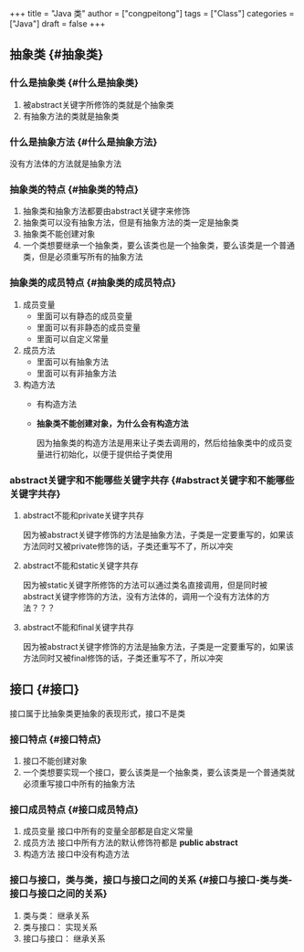 +++
title = "Java 类"
author = ["congpeitong"]
tags = ["Class"]
categories = ["Java"]
draft = false
+++

## 抽象类 {#抽象类}


### 什么是抽象类 {#什么是抽象类}

1.  被abstract关键字所修饰的类就是个抽象类
2.  有抽象方法的类就是抽象类


### 什么是抽象方法 {#什么是抽象方法}

没有方法体的方法就是抽象方法


### 抽象类的特点 {#抽象类的特点}

1.  抽象类和抽象方法都要由abstract关键字来修饰
2.  抽象类可以没有抽象方法，但是有抽象方法的类一定是抽象类
3.  抽象类不能创建对象
4.  一个类想要继承一个抽象类，要么该类也是一个抽象类，要么该类是一个普通类，但是必须重写所有的抽象方法


### 抽象类的成员特点 {#抽象类的成员特点}

1.  成员变量
    -   里面可以有静态的成员变量
    -   里面可以有非静态的成员变量
    -   里面可以自定义常量
2.  成员方法
    -   里面可以有抽象方法
    -   里面可以有非抽象方法
3.  构造方法
    -   有构造方法
    -   **抽象类不能创建对象，为什么会有构造方法**

        因为抽象类的构造方法是用来让子类去调用的，然后给抽象类中的成员变量进行初始化，以便于提供给子类使用


### abstract关键字和不能哪些关键字共存 {#abstract关键字和不能哪些关键字共存}

1.  abstract不能和private关键字共存

    因为被abstract关键字修饰的方法是抽象方法，子类是一定要重写的，如果该方法同时又被private修饰的话，子类还重写不了，所以冲突

2.  abstract不能和static关键字共存

    因为被static关键字所修饰的方法可以通过类名直接调用，但是同时被abstract关键字修饰的方法，没有方法体的，调用一个没有方法体的方法？？？

3.  abstract不能和final关键字共存

    因为被abstract关键字修饰的方法是抽象方法，子类是一定要重写的，如果该方法同时又被final修饰的话，子类还重写不了，所以冲突


## 接口 {#接口}

接口属于比抽象类更抽象的表现形式，接口不是类


### 接口特点 {#接口特点}

1.  接口不能创建对象
2.  一个类想要实现一个接口，要么该类是一个抽象类，要么该类是一个普通类就必须重写接口中所有的抽象方法


### 接口成员特点 {#接口成员特点}

1.  成员变量
    接口中所有的变量全部都是自定义常量
2.  成员方法
    接口中所有方法的默认修饰符都是 **public abstract**
3.  构造方法
    接口中没有构造方法


### 接口与接口，类与类，接口与接口之间的关系 {#接口与接口-类与类-接口与接口之间的关系}

1.  类与类： 继承关系
2.  类与接口： 实现关系
3.  接口与接口： 继承关系
